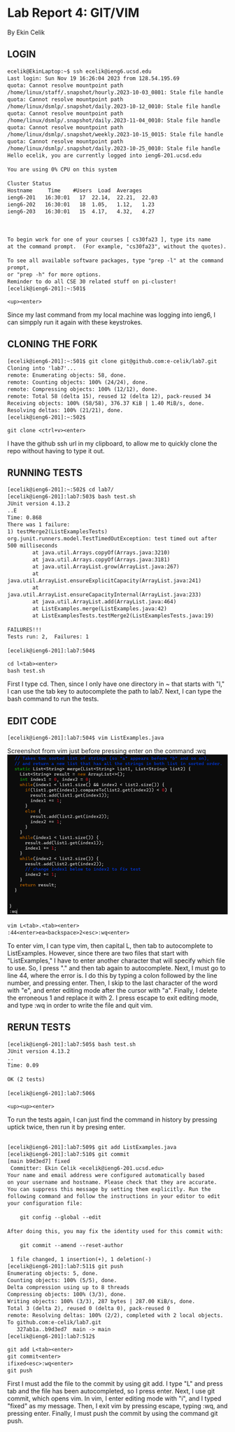 # Lab Report 4: GIT/VIM
By Ekin Celik
## LOGIN
```
ecelik@EkinLaptop:~$ ssh ecelik@ieng6.ucsd.edu
Last login: Sun Nov 19 16:26:04 2023 from 128.54.195.69
quota: Cannot resolve mountpoint path /home/linux/staff/.snapshot/hourly.2023-10-03_0801: Stale file handle
quota: Cannot resolve mountpoint path /home/linux/dsmlp/.snapshot/daily.2023-10-12_0010: Stale file handle
quota: Cannot resolve mountpoint path /home/linux/dsmlp/.snapshot/daily.2023-11-04_0010: Stale file handle
quota: Cannot resolve mountpoint path /home/linux/dsmlp/.snapshot/weekly.2023-10-15_0015: Stale file handle
quota: Cannot resolve mountpoint path /home/linux/dsmlp/.snapshot/daily.2023-10-25_0010: Stale file handle
Hello ecelik, you are currently logged into ieng6-201.ucsd.edu

You are using 0% CPU on this system

Cluster Status
Hostname     Time    #Users  Load  Averages
ieng6-201   16:30:01   17  22.14,  22.21,  22.03
ieng6-202   16:30:01   18  1.05,   1.12,   1.23
ieng6-203   16:30:01   15  4.17,   4.32,   4.27



To begin work for one of your courses [ cs30fa23 ], type its name
at the command prompt.  (For example, "cs30fa23", without the quotes).

To see all available software packages, type "prep -l" at the command prompt,
or "prep -h" for more options.
Reminder to do all CSE 30 related stuff on pi-cluster!
[ecelik@ieng6-201]:~:501$
```
```
<up><enter>
```
Since my last command from my local machine was logging into ieng6, I can simpply run it again with these keystrokes. 

## CLONING THE FORK
```
[ecelik@ieng6-201]:~:501$ git clone git@github.com:e-celik/lab7.git
Cloning into 'lab7'...
remote: Enumerating objects: 58, done.
remote: Counting objects: 100% (24/24), done.
remote: Compressing objects: 100% (12/12), done.
remote: Total 58 (delta 15), reused 12 (delta 12), pack-reused 34
Receiving objects: 100% (58/58), 376.37 KiB | 1.40 MiB/s, done.
Resolving deltas: 100% (21/21), done.
[ecelik@ieng6-201]:~:502$
```
```
git clone <ctrl+v><enter>
```
I have the github ssh url in my clipboard, to allow me to quickly clone the repo without having to type it out. 

## RUNNING TESTS
```
[ecelik@ieng6-201]:~:502$ cd lab7/
[ecelik@ieng6-201]:lab7:503$ bash test.sh
JUnit version 4.13.2
..E
Time: 0.868
There was 1 failure:
1) testMerge2(ListExamplesTests)
org.junit.runners.model.TestTimedOutException: test timed out after 500 milliseconds
        at java.util.Arrays.copyOf(Arrays.java:3210)
        at java.util.Arrays.copyOf(Arrays.java:3181)
        at java.util.ArrayList.grow(ArrayList.java:267)
        at java.util.ArrayList.ensureExplicitCapacity(ArrayList.java:241)
        at java.util.ArrayList.ensureCapacityInternal(ArrayList.java:233)
        at java.util.ArrayList.add(ArrayList.java:464)
        at ListExamples.merge(ListExamples.java:42)
        at ListExamplesTests.testMerge2(ListExamplesTests.java:19)

FAILURES!!!
Tests run: 2,  Failures: 1

[ecelik@ieng6-201]:lab7:504$
```
```
cd l<tab><enter>
bash test.sh
```
First I type cd. Then, since I only have one directory in ~ that starts with "l," I can use the tab key to autocomplete the path to lab7. Next, I can type the bash command to run the tests. 

## EDIT CODE
```
[ecelik@ieng6-201]:lab7:504$ vim ListExamples.java
```
Screenshot from vim just before pressing enter on the command :wq
![vimsc](vimsc.png)
```
vim L<tab>.<tab><enter>
:44<enter>ea<backspace>2<esc>:wq<enter>
```
To enter vim, I can type vim, then capital L, then tab to autocomplete to ListExamples. However, since there are two files that start with "ListExamples," I have to enter another character that will specify which file to use. So, I press "." and then tab again to autocomplete. Next, I must go to line 44, where the error is. I do this by typing a colon followed by the line number, and pressing enter. Then, I skip to the last character of the word with "e", and enter editing mode after the cursor with "a". Finally, I delete the erroneous 1 and replace it with 2. I press escape to exit editing mode, and type :wq in order to write the file and quit vim. 

## RERUN TESTS
```
[ecelik@ieng6-201]:lab7:505$ bash test.sh
JUnit version 4.13.2
..
Time: 0.09

OK (2 tests)

[ecelik@ieng6-201]:lab7:506$
```
```
<up><up><enter>
```
To run the tests again, I can just find the command in history by pressing uptick twice, then run it by presing enter. 

##
```
[ecelik@ieng6-201]:lab7:509$ git add ListExamples.java
[ecelik@ieng6-201]:lab7:510$ git commit
[main b9d3ed7] fixed
 Committer: Ekin Celik <ecelik@ieng6-201.ucsd.edu>
Your name and email address were configured automatically based
on your username and hostname. Please check that they are accurate.
You can suppress this message by setting them explicitly. Run the
following command and follow the instructions in your editor to edit
your configuration file:

    git config --global --edit

After doing this, you may fix the identity used for this commit with:

    git commit --amend --reset-author

 1 file changed, 1 insertion(+), 1 deletion(-)
[ecelik@ieng6-201]:lab7:511$ git push
Enumerating objects: 5, done.
Counting objects: 100% (5/5), done.
Delta compression using up to 8 threads
Compressing objects: 100% (3/3), done.
Writing objects: 100% (3/3), 287 bytes | 287.00 KiB/s, done.
Total 3 (delta 2), reused 0 (delta 0), pack-reused 0
remote: Resolving deltas: 100% (2/2), completed with 2 local objects.
To github.com:e-celik/lab7.git
   327ab1a..b9d3ed7  main -> main
[ecelik@ieng6-201]:lab7:512$
```
```
git add L<tab><enter>
git commit<enter>
ifixed<esc>:wq<enter>
git push
```
First I must add the file to the commit by using git add. I type "L" and press tab and the file has been autocompleted, so I press enter. Next, I use git commit, which opens vim. In vim, I enter editing mode with "i", and I typed "fixed" as my message. Then, I exit vim by pressing escape, typing :wq, and pressing enter. Finally, I must push the commit by using the command git push.
